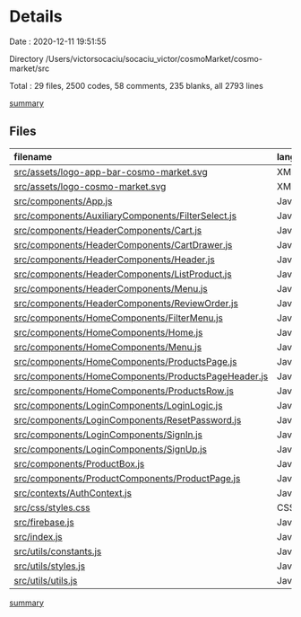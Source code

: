 # Details

Date : 2020-12-11 19:51:55

Directory /Users/victorsocaciu/socaciu_victor/cosmoMarket/cosmo-market/src

Total : 29 files,  2500 codes, 58 comments, 235 blanks, all 2793 lines

[summary](results.md)

## Files
| filename | language | code | comment | blank | total |
| :--- | :--- | ---: | ---: | ---: | ---: |
| [src/assets/logo-app-bar-cosmo-market.svg](/src/assets/logo-app-bar-cosmo-market.svg) | XML | 92 | 0 | 1 | 93 |
| [src/assets/logo-cosmo-market.svg](/src/assets/logo-cosmo-market.svg) | XML | 90 | 0 | 1 | 91 |
| [src/components/App.js](/src/components/App.js) | JavaScript | 77 | 2 | 11 | 90 |
| [src/components/AuxiliaryComponents/FilterSelect.js](/src/components/AuxiliaryComponents/FilterSelect.js) | JavaScript | 127 | 2 | 9 | 138 |
| [src/components/HeaderComponents/Cart.js](/src/components/HeaderComponents/Cart.js) | JavaScript | 84 | 1 | 10 | 95 |
| [src/components/HeaderComponents/CartDrawer.js](/src/components/HeaderComponents/CartDrawer.js) | JavaScript | 126 | 3 | 14 | 143 |
| [src/components/HeaderComponents/Header.js](/src/components/HeaderComponents/Header.js) | JavaScript | 203 | 16 | 14 | 233 |
| [src/components/HeaderComponents/ListProduct.js](/src/components/HeaderComponents/ListProduct.js) | JavaScript | 165 | 9 | 8 | 182 |
| [src/components/HeaderComponents/Menu.js](/src/components/HeaderComponents/Menu.js) | JavaScript | 103 | 0 | 10 | 113 |
| [src/components/HeaderComponents/ReviewOrder.js](/src/components/HeaderComponents/ReviewOrder.js) | JavaScript | 7 | 0 | 3 | 10 |
| [src/components/HomeComponents/FilterMenu.js](/src/components/HomeComponents/FilterMenu.js) | JavaScript | 80 | 0 | 8 | 88 |
| [src/components/HomeComponents/Home.js](/src/components/HomeComponents/Home.js) | JavaScript | 51 | 1 | 5 | 57 |
| [src/components/HomeComponents/Menu.js](/src/components/HomeComponents/Menu.js) | JavaScript | 120 | 0 | 14 | 134 |
| [src/components/HomeComponents/ProductsPage.js](/src/components/HomeComponents/ProductsPage.js) | JavaScript | 117 | 10 | 20 | 147 |
| [src/components/HomeComponents/ProductsPageHeader.js](/src/components/HomeComponents/ProductsPageHeader.js) | JavaScript | 100 | 0 | 12 | 112 |
| [src/components/HomeComponents/ProductsRow.js](/src/components/HomeComponents/ProductsRow.js) | JavaScript | 76 | 0 | 4 | 80 |
| [src/components/LoginComponents/LoginLogic.js](/src/components/LoginComponents/LoginLogic.js) | JavaScript | 69 | 1 | 10 | 80 |
| [src/components/LoginComponents/ResetPassword.js](/src/components/LoginComponents/ResetPassword.js) | JavaScript | 86 | 0 | 9 | 95 |
| [src/components/LoginComponents/SignIn.js](/src/components/LoginComponents/SignIn.js) | JavaScript | 88 | 1 | 10 | 99 |
| [src/components/LoginComponents/SignUp.js](/src/components/LoginComponents/SignUp.js) | JavaScript | 163 | 1 | 10 | 174 |
| [src/components/ProductBox.js](/src/components/ProductBox.js) | JavaScript | 159 | 4 | 10 | 173 |
| [src/components/ProductComponents/ProductPage.js](/src/components/ProductComponents/ProductPage.js) | JavaScript | 230 | 7 | 18 | 255 |
| [src/contexts/AuthContext.js](/src/contexts/AuthContext.js) | JavaScript | 43 | 0 | 13 | 56 |
| [src/css/styles.css](/src/css/styles.css) | CSS | 0 | 0 | 1 | 1 |
| [src/firebase.js](/src/firebase.js) | JavaScript | 20 | 0 | 4 | 24 |
| [src/index.js](/src/index.js) | JavaScript | 17 | 0 | 3 | 20 |
| [src/utils/constants.js](/src/utils/constants.js) | JavaScript | 2 | 0 | 1 | 3 |
| [src/utils/styles.js](/src/utils/styles.js) | JavaScript | 1 | 0 | 2 | 3 |
| [src/utils/utils.js](/src/utils/utils.js) | JavaScript | 4 | 0 | 0 | 4 |

[summary](results.md)